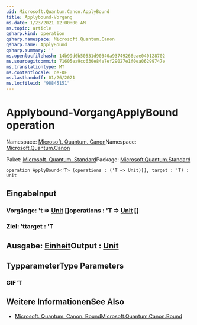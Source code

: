 ```yaml
---
uid: Microsoft.Quantum.Canon.ApplyBound
title: Applybound-Vorgang
ms.date: 1/23/2021 12:00:00 AM
ms.topic: article
qsharp.kind: operation
qsharp.namespace: Microsoft.Quantum.Canon
qsharp.name: ApplyBound
qsharp.summary: ''
ms.openlocfilehash: 14b99d0b50531d90340a93749266eae040128702
ms.sourcegitcommit: 71605ea9cc630e84e7ef29027e1f0ea06299747e
ms.translationtype: MT
ms.contentlocale: de-DE
ms.lasthandoff: 01/26/2021
ms.locfileid: "98845151"
---
```

# <a name="applybound-operation"></a><span data-ttu-id="a6242-102">Applybound-Vorgang</span><span class="sxs-lookup"><span data-stu-id="a6242-102">ApplyBound operation</span></span>

<span data-ttu-id="a6242-103">Namespace: [Microsoft. Quantum. Canon](xref:Microsoft.Quantum.Canon)</span><span class="sxs-lookup"><span data-stu-id="a6242-103">Namespace: [Microsoft.Quantum.Canon](xref:Microsoft.Quantum.Canon)</span></span>

<span data-ttu-id="a6242-104">Paket: [Microsoft. Quantum. Standard](https://nuget.org/packages/Microsoft.Quantum.Standard)</span><span class="sxs-lookup"><span data-stu-id="a6242-104">Package: [Microsoft.Quantum.Standard](https://nuget.org/packages/Microsoft.Quantum.Standard)</span></span>




```qsharp
operation ApplyBound<'T> (operations : ('T => Unit)[], target : 'T) : Unit
```


## <a name="input"></a><span data-ttu-id="a6242-105">Eingabe</span><span class="sxs-lookup"><span data-stu-id="a6242-105">Input</span></span>

### <a name="operations--t--unit-"></a><span data-ttu-id="a6242-106">Vorgänge: 't => [Unit](xref:microsoft.quantum.lang-ref.unit) []</span><span class="sxs-lookup"><span data-stu-id="a6242-106">operations : 'T => [Unit](xref:microsoft.quantum.lang-ref.unit) []</span></span>




### <a name="target--t"></a><span data-ttu-id="a6242-107">Ziel: 't</span><span class="sxs-lookup"><span data-stu-id="a6242-107">target : 'T</span></span>





## <a name="output--unit"></a><span data-ttu-id="a6242-108">Ausgabe: [Einheit](xref:microsoft.quantum.lang-ref.unit)</span><span class="sxs-lookup"><span data-stu-id="a6242-108">Output : [Unit](xref:microsoft.quantum.lang-ref.unit)</span></span>



## <a name="type-parameters"></a><span data-ttu-id="a6242-109">Typparameter</span><span class="sxs-lookup"><span data-stu-id="a6242-109">Type Parameters</span></span>

### <a name="t"></a><span data-ttu-id="a6242-110">GIF</span><span class="sxs-lookup"><span data-stu-id="a6242-110">'T</span></span>



## <a name="see-also"></a><span data-ttu-id="a6242-111">Weitere Informationen</span><span class="sxs-lookup"><span data-stu-id="a6242-111">See Also</span></span>

- [<span data-ttu-id="a6242-112">Microsoft. Quantum. Canon. Bound</span><span class="sxs-lookup"><span data-stu-id="a6242-112">Microsoft.Quantum.Canon.Bound</span></span>](xref:Microsoft.Quantum.Canon.Bound)